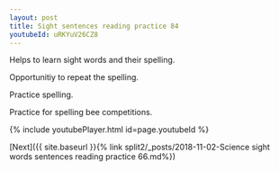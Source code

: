 ```yaml
---
layout: post
title: Sight sentences reading practice 84
youtubeId: uRKYuV26CZ8
---
```

 
 
Helps to learn sight words and their spelling.

Opportunitiy to repeat the spelling. 

Practice spelling. 
 
Practice for spelling bee competitions. 
 
{% include youtubePlayer.html id=page.youtubeId %}
 
 

[Next]({{ site.baseurl }}{% link  split2/_posts/2018-11-02-Science sight words sentences reading practice 66.md%})
 
